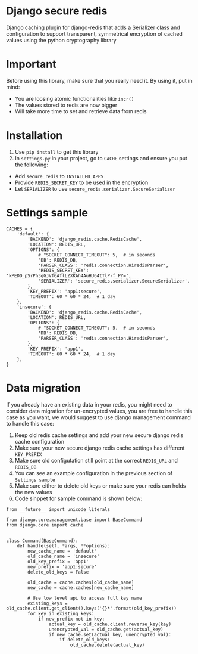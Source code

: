 # Django secure redis
Django caching plugin for django-redis that adds a Serializer class and configuration to support transparent,
symmetrical encryption of cached values using the python cryptography library

# Important
Before using this library, make sure that you really need it. By using it, put in mind:
- You are loosing atomic functionalities like `incr()`
- The values stored to redis are now bigger
- Will take more time to set and retrieve data from redis

# Installation
1. Use `pip install` to get this library
2. In `settings.py` in your project, go to `CACHE` settings and ensure you put the following:
 * Add `secure_redis` to `INSTALLED_APPS`
 * Provide `REDIS_SECRET_KEY` to be used in the encryption
 * Let `SERIALIZER` to use `secure_redis.serializer.SecureSerializer`

# Settings sample
```
CACHES = {
    'default': {
        'BACKEND': 'django_redis.cache.RedisCache',
        'LOCATION': REDIS_URL,
        'OPTIONS': {
            # "SOCKET_CONNECT_TIMEOUT": 5,  # in seconds
            'DB': REDIS_DB,
            'PARSER_CLASS': 'redis.connection.HiredisParser',
            'REDIS_SECRET_KEY': 'kPEDO_pSrPh3qGJVfGAflLZXKAh4AuHU64tTlP-f_PY=',
            'SERIALIZER': 'secure_redis.serializer.SecureSerializer',
        },
        'KEY_PREFIX': 'app1:secure',
        'TIMEOUT': 60 * 60 * 24,  # 1 day
    },
    'insecure': {
        'BACKEND': 'django_redis.cache.RedisCache',
        'LOCATION': REDIS_URL,
        'OPTIONS': {
            # "SOCKET_CONNECT_TIMEOUT": 5,  # in seconds
            'DB': REDIS_DB,
            'PARSER_CLASS': 'redis.connection.HiredisParser',
        },
        'KEY_PREFIX': 'app1',
        'TIMEOUT': 60 * 60 * 24,  # 1 day
    },
}
```
# Data migration
If you already have an existing data in your redis, you might need to consider data migration for un-encrypted values,
you are free to handle this case as you want, we would suggest to use django management command to handle this case:

1. Keep old redis cache settings and add your new secure django redis cache configuration
2. Make sure your new secure django redis cache settings has different `KEY_PREFIX`
3. Make sure old configutation still point at the correct `REDIS_URL` and `REDIS_DB`
4. You can see an example configuration in the previous section of `Settings sample`
5. Make sure either to delete old keys or make sure your redis can holds the new values
6. Code sinppet for sample command is shown below:
```
from __future__ import unicode_literals

from django.core.management.base import BaseCommand
from django.core import cache


class Command(BaseCommand):
    def handle(self, *args, **options):
        new_cache_name = 'default'
        old_cache_name = 'insecure'
        old_key_prefix = 'app1'
        new_prefix = 'app1:secure'
        delete_old_keys = False

        old_cache = cache.caches[old_cache_name]
        new_cache = cache.caches[new_cache_name]

        # Use low level api to access full key name
        existing_keys = old_cache.client.get_client().keys('{}*'.format(old_key_prefix))
        for key in existing_keys:
            if new_prefix not in key:
                actual_key = old_cache.client.reverse_key(key)
                unencrypted_val = old_cache.get(actual_key)
                if new_cache.set(actual_key, unencrypted_val):
                    if delete_old_keys:
                        old_cache.delete(actual_key)

```
